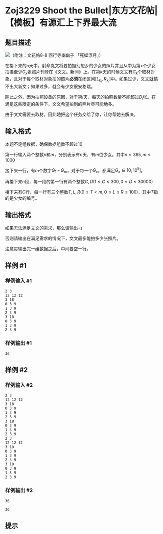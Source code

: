 # Zoj3229 Shoot the Bullet|东方文花帖|【模板】有源汇上下界最大流

## 题目描述

![](https://i.loli.net/2019/01/12/5c3971b885128.jpg)（附注：文花帖8-8 西行寺幽幽子 「死蝶浮月」）

在接下来的$n$天中，射命丸文将要拍摄幻想乡的少女的照片并且从中为第$x$个少女拍摄至少$G_x$张照片刊登在《文文。新闻》上。在第$k$天的时候文文有$C_k$个取材对象，且对于每个取材对象拍的照片**必须**在闭区间$[L_{k_i},R_{k_i}]$中。如果过少，文文就搞不出大新文；如果过多，就会有少女很安格瑞。

除此之外，因为拍照设备的原因，对于第$i$天，每天的拍照数量不能超过$D_i$张。在满足这些限定的条件下，文文希望拍到的照片尽可能地多。

由于文文需要去取材，因此她把这个任务交给了你，让你帮她去解决。

## 输入格式

本题不定组数据，确保数据组数不超过$10$

第一行输入两个整数$n$和$m$，分别表示有$n$天，有$m$位少女。其中$n \leq 365,m \leq 1000$

接下来一行，有$m$个数字$G_1 \cdots G_m$，对于每一个$G_x$，都满足$G_x \in [0,10^5]$。

再接下来$n$段，每一段的第一行有两个整数$C,D(1 \leq C \leq 300, 0 \leq D \leq 30000)$

接下来有$C$行，每一行有三个整数$T,L,R(0 \leq T < m, 0 \leq L \leq R \leq 100)$，其中$T$指的是少女的编号。

## 输出格式

如果无法满足文文的需求，那么请输出`-1`

否则请输出在满足需求的情况下，文文最多能拍多少张照片。

注意每输出完一组数据之后，中间要空一行。

## 样例 #1

### 样例输入 #1
```
2 3
12 12 12
3 18
0 3 9
1 3 9
2 3 9
3 18
0 3 9
1 3 9
2 3 9
```

### 样例输出 #1

```
36
```

## 样例 #2

### 样例输入 #2
```
2 3
12 12 12
3 18
0 3 9
1 3 9
2 3 9
3 18
0 3 9
1 3 9
2 3 9
2 3
12 12 12
3 18
0 3 9
1 3 9
2 3 9
3 18
0 3 9
1 3 9
2 3 9
```

### 样例输出 #2

```
36

36
```

## 提示


